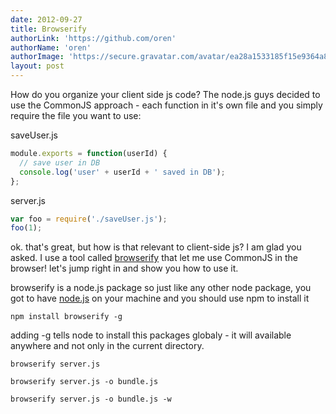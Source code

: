 ```yaml
---
date: 2012-09-27
title: Browserify
authorLink: 'https://github.com/oren'
authorName: 'oren'
authorImage: 'https://secure.gravatar.com/avatar/ea28a1533185f15e9364a8db6f9c0bae?s=140&d=https://a248.e.akamai.net/assets.github.com%2Fimages%2Fgravatars%2Fgravatar-user-420.png'
layout: post
---
```


How do you organize your client side js code?
The node.js guys decided to use the CommonJS approach - each function in it's own file
and you simply require the file you want to use:

saveUser.js

```js
module.exports = function(userId) {
  // save user in DB
  console.log('user' + userId + ' saved in DB');
};
```
   
server.js

```js
var foo = require('./saveUser.js');
foo(1);
```

ok. that's great, but how is that relevant to client-side js?
I am glad you asked. I use a tool called [browserify](https://github.com/substack/node-browserify) that let me use CommonJS in the browser!
let's jump right in and show you how to use it.

browserify is a node.js package so just like any other node package, you got to have [node.js](http://nodejs.org) on your machine and you should use npm to install it

    npm install browserify -g

adding -g tells node to install this packages globaly - it will available anywhere and not only in the current directory.

    browserify server.js

    browserify server.js -o bundle.js

    browserify server.js -o bundle.js -w

